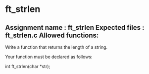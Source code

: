 # ft_strlen
Assignment name  : ft_strlen
Expected files   : ft_strlen.c
Allowed functions:
--------------------------------------------------------------------------------

Write a function that returns the length of a string.

Your function must be declared as follows:

int	ft_strlen(char *str);